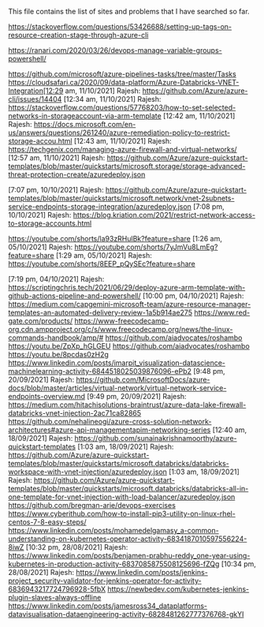 This file contains the list of sites and problems that I have searched so far.

https://stackoverflow.com/questions/53426688/setting-up-tags-on-resource-creation-stage-through-azure-cli

https://ranari.com/2020/03/26/devops-manage-variable-groups-powershell/

https://github.com/microsoft/azure-pipelines-tasks/tree/master/Tasks
https://cloudsafari.ca/2020/09/data-platform/Azure-Databricks-VNET-Integration[12:29 am, 11/10/2021] Rajesh: https://github.com/Azure/azure-cli/issues/14404
[12:34 am, 11/10/2021] Rajesh: https://stackoverflow.com/questions/57768203/how-to-set-selected-networks-in-storageaccount-via-arm-template
[12:42 am, 11/10/2021] Rajesh: https://docs.microsoft.com/en-us/answers/questions/261240/azure-remediation-policy-to-restrict-storage-accou.html
[12:43 am, 11/10/2021] Rajesh: https://techgenix.com/managing-azure-firewall-and-virtual-networks/
[12:57 am, 11/10/2021] Rajesh: https://github.com/Azure/azure-quickstart-templates/blob/master/quickstarts/microsoft.storage/storage-advanced-threat-protection-create/azuredeploy.json

[7:07 pm, 10/10/2021] Rajesh: https://github.com/Azure/azure-quickstart-templates/blob/master/quickstarts/microsoft.network/vnet-2subnets-service-endpoints-storage-integration/azuredeploy.json
[7:08 pm, 10/10/2021] Rajesh: https://blog.kriation.com/2021/restrict-network-access-to-storage-accounts.html

https://youtube.com/shorts/la93zRHulBk?feature=share
[1:26 am, 05/10/2021] Rajesh: https://youtube.com/shorts/7yJmVu8LmEg?feature=share
[1:29 am, 05/10/2021] Rajesh: https://youtube.com/shorts/8EEP_pQySEc?feature=share

[7:19 pm, 04/10/2021] Rajesh: https://scriptingchris.tech/2021/06/29/deploy-azure-arm-template-with-github-actions-pipeline-and-powershell/
[10:00 pm, 04/10/2021] Rajesh: https://medium.com/capgemini-microsoft-team/azure-resource-manager-templates-an-automated-delivery-review-1a5b914ae275
https://www.red-gate.com/products/
https://www-freecodecamp-org.cdn.ampproject.org/c/s/www.freecodecamp.org/news/the-linux-commands-handbook/amp/#
https://github.com/aiadvocates/roshambo
https://youtu.be/ZpXp_hGLGEU
https://github.com/aiadvocates/roshambo
https://youtu.be/8pcdas0zH2g
https://www.linkedin.com/posts/imarpit_visualization-datascience-machinelearning-activity-6844518025039876096-ePb2
[9:48 pm, 20/09/2021] Rajesh: https://github.com/MicrosoftDocs/azure-docs/blob/master/articles/virtual-network/virtual-network-service-endpoints-overview.md
[9:49 pm, 20/09/2021] Rajesh: https://medium.com/hitachisolutions-braintrust/azure-data-lake-firewall-databricks-vnet-injection-2ac71ca82865
https://github.com/nehalineogi/azure-cross-solution-network-architectures#azure-api-managementapim-networking-series
[12:40 am, 18/09/2021] Rajesh: https://github.com/sunainakrishnamoorthy/azure-quickstart-templates
[1:03 am, 18/09/2021] Rajesh: https://github.com/Azure/azure-quickstart-templates/blob/master/quickstarts/microsoft.databricks/databricks-workspace-with-vnet-injection/azuredeploy.json
[1:03 am, 18/09/2021] Rajesh: https://github.com/Azure/azure-quickstart-templates/blob/master/quickstarts/microsoft.databricks/databricks-all-in-one-template-for-vnet-injection-with-load-balancer/azuredeploy.json
https://github.com/bregman-arie/devops-exercises
https://www.cyberithub.com/how-to-install-pip3-utility-on-linux-rhel-centos-7-8-easy-steps/
https://www.linkedin.com/posts/mohamedelgamasy_a-common-understanding-on-kubernetes-operator-activity-6834187010597556224-8iwZ
[10:32 pm, 28/08/2021] Rajesh: https://www.linkedin.com/posts/benjamen-prabhu-reddy_one-year-using-kubernetes-in-production-activity-6837085875508125696-fZQg
[10:34 pm, 28/08/2021] Rajesh: https://www.linkedin.com/posts/jenkins-project_security-validator-for-jenkins-operator-for-activity-6836943217724796928-5fbX
https://newbedev.com/kubernetes-jenkins-plugin-slaves-always-offline
https://www.linkedin.com/posts/jamesross34_dataplatforms-datavisualisation-dataengineering-activity-6828481262777376768-gkYI

